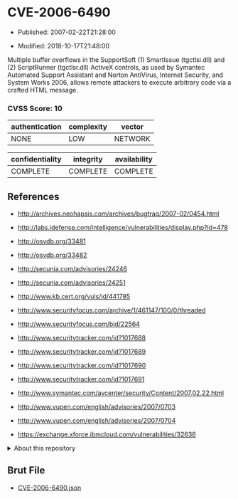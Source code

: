 # CVE-2006-6490

- Published: 2007-02-22T21:28:00

- Modified: 2018-10-17T21:48:00

Multiple buffer overflows in the SupportSoft (1) SmartIssue (tgctlsi.dll) and (2) ScriptRunner (tgctlsr.dll) ActiveX controls, as used by Symantec Automated Support Assistant and Norton AntiVirus, Internet Security, and System Works 2006, allows remote attackers to execute arbitrary code via a crafted HTML message.

### CVSS Score: **10**

| authentication | complexity | vector |
| --- | --- | --- |
| NONE | LOW | NETWORK |

| confidentiality | integrity | availability |
| --- | --- | --- |
| COMPLETE | COMPLETE | COMPLETE |

## References

* http://archives.neohapsis.com/archives/bugtraq/2007-02/0454.html

* http://labs.idefense.com/intelligence/vulnerabilities/display.php?id=478

* http://osvdb.org/33481

* http://osvdb.org/33482

* http://secunia.com/advisories/24246

* http://secunia.com/advisories/24251

* http://www.kb.cert.org/vuls/id/441785

* http://www.securityfocus.com/archive/1/461147/100/0/threaded

* http://www.securityfocus.com/bid/22564

* http://www.securitytracker.com/id?1017688

* http://www.securitytracker.com/id?1017689

* http://www.securitytracker.com/id?1017690

* http://www.securitytracker.com/id?1017691

* http://www.symantec.com/avcenter/security/Content/2007.02.22.html

* http://www.vupen.com/english/advisories/2007/0703

* http://www.vupen.com/english/advisories/2007/0704

* https://exchange.xforce.ibmcloud.com/vulnerabilities/32636

<details>
<summary>About this repository</summary> 

  This repository is part of the project [Live Hack CVE](https://github.com/Live-Hack-CVE). Main website can be found [www.live-hack.org](https://www.live-hack.org) 
  
  Made by [Sn0wAlice](https://github.com/Sn0wAlice) for the people that care about security and need to have a feed of the latest CVEs. Hope you enjoy it, don't forget to star the repo and follow me on [Twitter](https://twitter.com/Sn0wAlice) and [Github](https://github.com/Sn0wAlice). And that is my [personnal website](https://www.alice-snow.me/)

  - [Home Page](https://github.com/Live-Hack-CVE)
  - [Framework](https://github.com/Live-Hack-CVE/cve-framework)
  - [CVE database](https://github.com/Live-Hack-CVE/full_database)
  - [Changelog](https://github.com/Live-Hack-CVE/Changelog)
</details>

## Brut File

* [CVE-2006-6490.json](https://raw.githubusercontent.com/Live-Hack-CVE/full_database/main/cves/2006/CVE-2006-6490.json)

